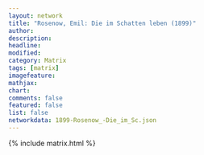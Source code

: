```yaml
---
layout: network
title: "Rosenow, Emil: Die im Schatten leben (1899)"
author:
description:
headline:
modified:
category: Matrix
tags: [matrix]
imagefeature: 
mathjax: 
chart: 
comments: false
featured: false
list: false
networkdata: 1899-Rosenow_-Die_im_Sc.json
---
```

{% include matrix.html %}
